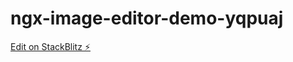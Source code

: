 # ngx-image-editor-demo-yqpuaj

[Edit on StackBlitz ⚡️](https://stackblitz.com/edit/ngx-image-editor-demo-yqpuaj)